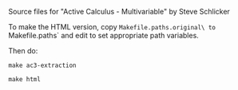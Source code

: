 
Source files for "Active Calculus - Multivariable" by Steve Schlicker

To make the HTML version, copy
   `Makefile.paths.original\
to
   `Makefile.paths`
and edit to set appropriate path variables.

Then do: 

`make ac3-extraction`

`make html`
